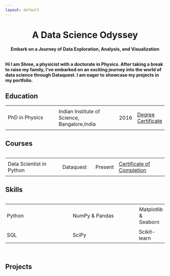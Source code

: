 ```yaml
---
layout: default
---
```

<head>
  <title>Data Science Odyssey</title>
  <style>
    /* CSS code to center the heading */
    .center {
      text-align: center;
    }
    /* CSS code to adjust the font size of the subtitle */
    .p {
      font-size: 22px; /* Change the font size to 14 pixels */
    }
  </style>
</head>
<body>
  <!-- Heading centered using CSS -->
  <h1 class="center">A Data Science Odyssey</h1>
  <!-- Subtitle -->
  <p class="center"><b>Embark on a Journey of Data Exploration, Analysis, and Visualization</b></p>
</body>

<br>

<body><b>Hi I am Shree, a physicist with a doctorate in Physics. After taking a break to raise my family, I’ve embarked on an exciting journey into the world of data science through Dataquest. I am eager to showcase my projects in my portfolio.</b></body>

<br>

<h2><b>Education</b></h2>
<table style="border-collapse: collapse; width: 100%;">
  <colgroup>
    <col style="width: 50%;">
    <col style="width: 50%;">
  </colgroup>
  <tbody>
    <tr>
      <td>PhD in Physics</td>
      <td style="padding: 8px;">Indian Institute of Science, Bangalore,India</td>
      <td style="padding: 8px;">2016</td>
      <td style="padding: 8px;"><a href="https://www.linkedin.com/in/bhagyashreeks/">Degree Certificate</a></td>
    </tr>
<table>
  

<h2><b>Courses</b></h2>
 <table style="border-collapse: collapse; width: 100%;">
  <colgroup>
    <col style="width: 35%;">
    <col style="width: 20%;">
  </colgroup>
  <tbody>
    <tr>
      <td style="padding: 8px;">Data Scientist in Python</td>
      <td style="padding: 4px;">Dataquest</td>
      <td style="padding: 8px;">Present</td>
      <td style="padding: 8px;"><a href="https://www.linkedin.com/in/bhagyashreeks/">Certificate of Completion</a></td>
    </tr>
<table>


<h2><b>Skills</b></h2>
  <table style="border-collapse: collapse; width: 100%;">
  <colgroup>
    <col style="width: 50%;">
    <col style="width: 50%;">
  </colgroup>
  <tbody>
    <tr>
      <td style="padding: 5px;">Python</td>
      <td style="padding: 5px;">NumPy & Pandas</td>
      <td style="padding: 6px;">Matplotlib & Seaborn</td>
    </tr>
    <tr>
      <td style="padding: 5px;">SQL</td>
      <td style="padding: 5px;">SciPy</td>
      <td style="padding: 5px;">Scikit-learn</td>
    </tr>
  </tbody>
</table>

<br>
<h2><b>Projects</b></h2>
